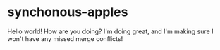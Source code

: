 # synchonous-apples

Hello world! How are you doing? I'm doing great, and I'm making sure I won't have any missed merge conflicts!

